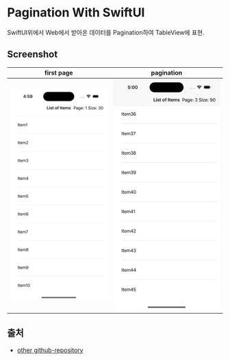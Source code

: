 # Pagination With SwiftUI
SwiftUI위에서 Web에서 받아온 데이터를 Pagination하여 TableView에 표현.

## Screenshot
|first page|pagination|
|-|-|
|![](Screenshot/1.png)|![](Screenshot/2.png)|

## 출처
- [other github-repository](https://github.com/crelies/List-Pagination-SwiftUI/blob/master/Shared/Views/ListPaginationExampleView.swift)